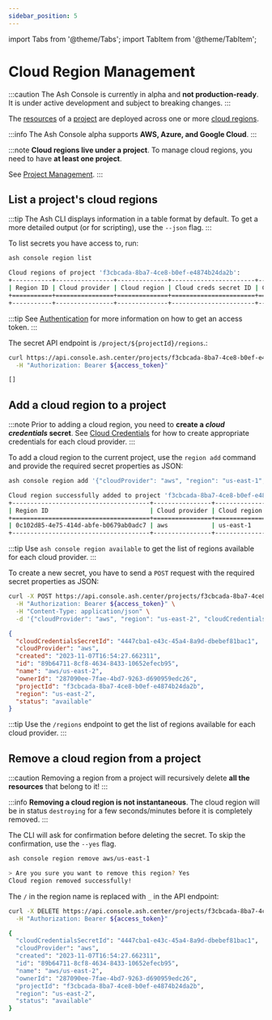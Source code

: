 ```yaml
---
sidebar_position: 5
---
```


import Tabs from '@theme/Tabs';
import TabItem from '@theme/TabItem';

# Cloud Region Management

:::caution
The Ash Console is currently in alpha and **not production-ready**. It is under active development and subject to breaking changes.
:::

The [resources](/docs/console/glossary#resource) of a [project](/docs/console/glossary#project) are deployed across one or more [cloud regions](/docs/console/glossary#cloud-region).

:::info
The Ash Console alpha supports **AWS, Azure, and Google Cloud**.
:::

:::note
**Cloud regions live under a project**. To manage cloud regions, you need to have **at least one project**.

See [Project Management](/docs/console/reference/project-management).
:::

## List a project's cloud regions

<Tabs groupId="ash-console-client">
  <TabItem value="ash-cli" label="Using the Ash CLI" default>

:::tip
The Ash CLI displays information in a table format by default. To get a more detailed output (or for scripting), use the `--json` flag.
:::

To list secrets you have access to, run:

```bash title="Command"
ash console region list
```

```bash title="Output"
Cloud regions of project 'f3cbcada-8ba7-4ce8-b0ef-e4874b24da2b':
+-----------+----------------+--------------+-----------------------+------------+
| Region ID | Cloud provider | Cloud region | Cloud creds secret ID | Created at |
+===========+================+==============+=======================+============+
+-----------+----------------+--------------+-----------------------+------------+
```

  </TabItem>
  <TabItem value="ash-api" label="Using the Ash Console API">

:::tip
See [Authentication](/docs/console/reference/authentication?ash-console-auth-client=ash-api) for more information on how to get an access token.
:::

The secret API endpoint is `/project/${projectId}/regions`.:

```bash title="Command"
curl https://api.console.ash.center/projects/f3cbcada-8ba7-4ce8-b0ef-e4874b24da2b/regions \
  -H "Authorization: Bearer ${access_token}"
```

```bash title="Output"
[]
```

  </TabItem>
</Tabs>

## Add a cloud region to a project

:::note
Prior to adding a cloud region, you need to **create a _cloud credentials_ secret**. See [Cloud Credentials](/docs/console/reference/cloud-credentials) for how to create appropriate credentials for each cloud provider.
:::

<Tabs groupId="ash-console-client">
  <TabItem value="ash-cli" label="Using the Ash CLI" default>

To add a cloud region to the current project, use the `region add` command and provide the required secret properties as JSON:

```bash title="Command"
ash console region add '{"cloudProvider": "aws", "region": "us-east-1", "cloudCredentialsSecretId": "4447cba1-e43c-45a4-8a9d-dbebef81bac1"}'
```

```bash title="Output"
Cloud region successfully added to project 'f3cbcada-8ba7-4ce8-b0ef-e4874b24da2b'!
+--------------------------------------+----------------+--------------+-----------------------+------------------+
| Region ID                            | Cloud provider | Cloud region | Cloud creds secret ID | Created at       |
+======================================+================+==============+=======================+==================+
| 0c102d85-4e75-414d-abfe-b0679ab0adc7 | aws            | us-east-1    | 4447...bac1           | 2023-11-07T16:52 |
+--------------------------------------+----------------+--------------+-----------------------+------------------+
```

:::tip
Use `ash console region available` to get the list of regions available for each cloud provider.
:::

  </TabItem>
  <TabItem value="ash-api" label="Using the Ash Console API">

To create a new secret, you have to send a `POST` request with the required secret properties as JSON:

```bash title="Command"
curl -X POST https://api.console.ash.center/projects/f3cbcada-8ba7-4ce8-b0ef-e4874b24da2b/regions \
  -H "Authorization: Bearer ${access_token}" \
  -H "Content-Type: application/json" \
  -d '{"cloudProvider": "aws", "region": "us-east-2", "cloudCredentialsSecretId": "4447cba1-e43c-45a4-8a9d-dbebef81bac1"}'
```

```json title="Output"
{
  "cloudCredentialsSecretId": "4447cba1-e43c-45a4-8a9d-dbebef81bac1",
  "cloudProvider": "aws",
  "created": "2023-11-07T16:54:27.662311",
  "id": "89b64711-8cf8-4634-8433-10652efecb95",
  "name": "aws/us-east-2",
  "ownerId": "287090ee-7fae-4bd7-9263-d690959edc26",
  "projectId": "f3cbcada-8ba7-4ce8-b0ef-e4874b24da2b",
  "region": "us-east-2",
  "status": "available"
}
```

:::tip
Use the `/regions` endpoint to get the list of regions available for each cloud provider.
:::

  </TabItem>
</Tabs>

## Remove a cloud region from a project

:::caution
Removing a region from a project will recursively delete **all the resources** that belong to it!
:::

:::info
**Removing a cloud region is not instantaneous**. The cloud region will be in status `destroying` for a few seconds/minutes before it is completely removed.
:::

<Tabs groupId="ash-console-client">
  <TabItem value="ash-cli" label="Using the Ash CLI" default>

The CLI will ask for confirmation before deleting the secret. To skip the confirmation, use the `--yes` flag.

```bash title="Command"
ash console region remove aws/us-east-1
```

```bash title="Output"
> Are you sure you want to remove this region? Yes
Cloud region removed successfully!
```

  </TabItem>
  <TabItem value="ash-api" label="Using the Ash Console API">

The `/` in the region name is replaced with `_` in the API endpoint:

```bash title="Command"
curl -X DELETE https://api.console.ash.center/projects/f3cbcada-8ba7-4ce8-b0ef-e4874b24da2b/regions/aws_us-east-2 \
  -H "Authorization: Bearer ${access_token}"
```

```bash title="Output"
{
  "cloudCredentialsSecretId": "4447cba1-e43c-45a4-8a9d-dbebef81bac1",
  "cloudProvider": "aws",
  "created": "2023-11-07T16:54:27.662311",
  "id": "89b64711-8cf8-4634-8433-10652efecb95",
  "name": "aws/us-east-2",
  "ownerId": "287090ee-7fae-4bd7-9263-d690959edc26",
  "projectId": "f3cbcada-8ba7-4ce8-b0ef-e4874b24da2b",
  "region": "us-east-2",
  "status": "available"
}
```

  </TabItem>
</Tabs>
